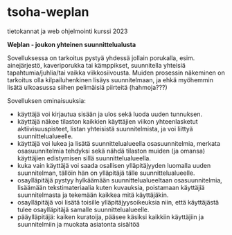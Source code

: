 # tsoha-weplan
tietokannat ja web ohjelmointi kurssi 2023 


**Weþlan - joukon yhteinen suunnittelualusta**

Sovelluksessa on tarkoitus pystyä yhdessä jollain porukalla, esim. ainejärjestö, kaveriporukka tai kämppikset, suunnitella yhteisiä tapahtumia/juhlia/tai vaikka viikkosiivousta. Muiden prosessin näkeminen on tarkoitus olla kilpailuhenkinen lisäys suunnitelmaan, ja ehkä myöhemmin lisätä ulkoasussa siihen pelimäisiä piirteitä (hahmoja???)

Sovelluksen ominaisuuksia: 

- käyttäjä voi kirjautua sisään ja ulos sekä luoda uuden tunnuksen.
- käyttäjä näkee tilaston kaikkien käyttäjien viikon yhteenlasketut aktiivisuuspisteet, listan yhteisistä suunnitelmista, ja voi liittyä suunnittelualueelle.
- käyttäjä voi lukea ja lisätä suunnittelualueella osasuunnitelmia, merkata osasuunnitelmia tehdyksi sekä nähdä tilaston muiden (ja omansa) käyttäjien edistymisen sillä suunnittelualueella.
- kuka vain käyttäjä voi saada osallisen ylläpitäjyyden luomalla uuden suunnitelman, tällöin hän on ylläpitäjä tälle suunnittelualueelle.
- osaylläpitäjä pystyy hylkäämään suunnittelualueeltaan osasuunnitelmia, lisäämään tekstimateriaalia kuten kuvauksia, poistamaan käyttäjiä suunnitelmasta ja tekemään kaikkea mitä käyttäjäkin.
- osaylläpitäjä voi lisätä toisille ylläpitäjyysoikeuksia niin, että käyttäjästä tulee osaylläpitäjä samalle suunnittelualueelle. 
- pääylläpitäjä: kaiken kuratoija, pääsee käsiksi kaikkiin käyttäjiin ja suunnitelmiin ja muokata asiatonta sisältöä

  





